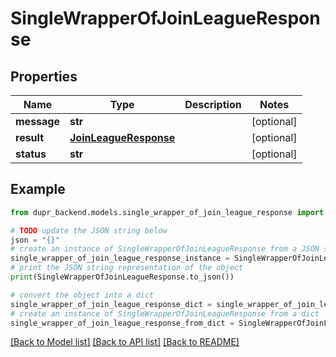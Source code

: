 # SingleWrapperOfJoinLeagueResponse


## Properties

Name | Type | Description | Notes
------------ | ------------- | ------------- | -------------
**message** | **str** |  | [optional] 
**result** | [**JoinLeagueResponse**](JoinLeagueResponse.md) |  | [optional] 
**status** | **str** |  | [optional] 

## Example

```python
from dupr_backend.models.single_wrapper_of_join_league_response import SingleWrapperOfJoinLeagueResponse

# TODO update the JSON string below
json = "{}"
# create an instance of SingleWrapperOfJoinLeagueResponse from a JSON string
single_wrapper_of_join_league_response_instance = SingleWrapperOfJoinLeagueResponse.from_json(json)
# print the JSON string representation of the object
print(SingleWrapperOfJoinLeagueResponse.to_json())

# convert the object into a dict
single_wrapper_of_join_league_response_dict = single_wrapper_of_join_league_response_instance.to_dict()
# create an instance of SingleWrapperOfJoinLeagueResponse from a dict
single_wrapper_of_join_league_response_from_dict = SingleWrapperOfJoinLeagueResponse.from_dict(single_wrapper_of_join_league_response_dict)
```
[[Back to Model list]](../README.md#documentation-for-models) [[Back to API list]](../README.md#documentation-for-api-endpoints) [[Back to README]](../README.md)


